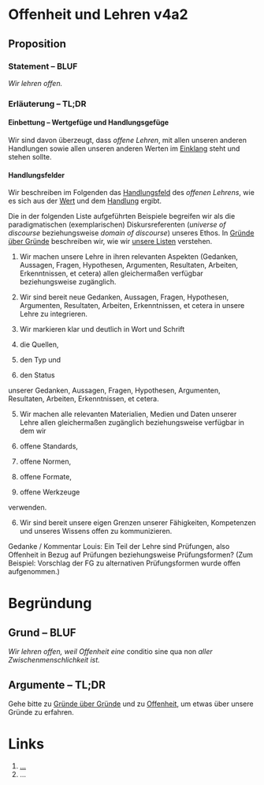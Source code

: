 <!---
   NAME - The NAME of this project is:
ethos

  FILE - The FILENAME of the current file is:
/v4a2.md

  CREATION - This project was CREATED on:
2017-01-28-16:15:00 UTC

  MODIFICATION - This project was last MODIFIED on:
2017-01-28-16:15:00 UTC

  VERSION - The current VERSION of this project is:
<git-commit-hash>-2017-01-28-16:15:00 UTC

  CREATOR(S) - This project was CREATED by:
Michael Czechowski, Martin Maga

  CONTACT - You can CONTACT the creator(s) or developer(s) of this project at:
E-Mail: mail@martinmaga.de

  COPYRIGHT - The COPYRIGHT holder of this project is:
COPYRIGHT (c) 2016 Martin Maga

  LICENSE - This project is LICENSED under the following license:
Martin Maga 2016 CC BY-SA 4.0 https://creativecommons.org

  SUBFILE – This is a SUBFILE! For more INFORMATION on this project go to:
/README.md
--->

# Offenheit und Lehren v4a2
## Proposition
### Statement – BLUF
*Wir lehren offen.*

### Erläuterung – TL;DR
#### Einbettung – Wertgefüge und Handlungsgefüge
Wir sind davon überzeugt, dass *offene Lehren*, mit allen unseren anderen Handlungen sowie allen unseren anderen Werten im [Einklang](../synopsis/reasons.md) steht und stehen sollte.

#### Handlungsfelder
Wir beschreiben im Folgenden das [Handlungsfeld](../synopsis/reasons.md) des *offenen Lehrens*, wie es sich aus der [Wert](../values/vi_value.md)
und dem [Handlung](../actions/ai_action.md) ergibt.

Die in der folgenden Liste aufgeführten Beispiele begreifen wir als die paradigmatischen (exemplarischen) Diskursreferenten (*universe of discourse* beziehungsweise *domain of discourse*) unseres Ethos.
In [Gründe über Gründe](../synopsis/reasons.md) beschreiben wir, wie wir [unsere Listen](../synopsis/reasons.md) verstehen.

1. Wir machen unsere Lehre in ihren relevanten Aspekten (Gedanken, Aussagen, Fragen, Hypothesen, Argumenten, Resultaten, Arbeiten, Erkenntnissen, et cetera) allen gleichermaßen verfügbar beziehungsweise zugänglich.

2. Wir sind bereit neue Gedanken, Aussagen, Fragen, Hypothesen, Argumenten, Resultaten, Arbeiten, Erkenntnissen, et cetera in unsere Lehre zu integrieren.

3. Wir markieren klar und deutlich in Wort und Schrift

  1. die Quellen,

  2. den Typ und

  3. den Status

unserer Gedanken, Aussagen, Fragen, Hypothesen, Argumenten, Resultaten, Arbeiten, Erkenntnissen, et cetera.

5. Wir machen alle relevanten Materialien, Medien und Daten unserer Lehre allen gleichermaßen zugänglich beziehungsweise verfügbar in dem wir

  1. offene Standards,
  2. offene Normen,
  3. offene Formate,
  4. offene Werkzeuge

verwenden.

6. Wir sind bereit unsere eigen Grenzen unserer Fähigkeiten, Kompetenzen und unseres Wissens offen zu kommunizieren.

Gedanke / Kommentar Louis: Ein Teil der Lehre sind Prüfungen, also Offenheit in Bezug auf Prüfungen beziehungsweise Prüfungsformen? (Zum Beispiel: Vorschlag der FG zu alternativen Prüfungsformen wurde offen aufgenommen.)

# Begründung
## Grund – BLUF
*Wir lehren offen, weil Offenheit eine* conditio sine qua non *aller Zwischenmenschlichkeit ist.*

## Argumente – TL;DR
Gehe bitte zu [Gründe über Gründe](../contents/reasons/reasons.md) und zu [Offenheit](../contents/values/v4_openness.md), um etwas über unsere Gründe zu erfahren.

# Links
  1. […](…)
  2. …
